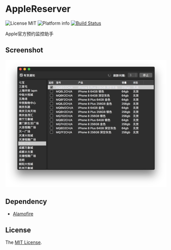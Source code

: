 # AppleReserver

![License MIT](https://img.shields.io/github/license/mashape/apistatus.svg)
![Platform info](https://img.shields.io/badge/platform-macOS-lightgrey.svg)
[![Build Status](https://travis-ci.org/Sunnyyoung/AppleReserver.svg?branch=master)](https://travis-ci.org/Sunnyyoung/AppleReserver)

Apple官方预约监控助手

## Screenshot

![](Screenshot/Screenshot.png)

## Dependency

- [Alamofire](https://github.com/Alamofire/Alamofire)

## License

The [MIT License](LICENSE).
